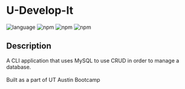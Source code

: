 # U-Develop-It

  ![language](https://img.shields.io/badge/language-JavaScript-yellow)
  ![npm](https://img.shields.io/badge/inquirer-^8.2.0-blue)
  ![npm](https://img.shields.io/badge/mysql2-^2.3.3-blue)
  ![npm](https://img.shields.io/badge/jest-^27.5.1-blue)
    
## Description
A CLI application that uses MySQL to use CRUD in order to manage a database.
<br><br>
Built as a part of UT Austin Bootcamp
